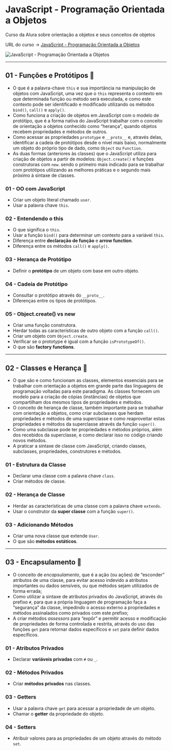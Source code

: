 # JavaScript - Programação Orientada a Objetos

Curso da Alura sobre orientação a objetos e seus conceitos de objetos

URL do curso -> [JavaScript - Programação Orientada a Objetos](https://cursos.alura.com.br/course/javascript-passos-programacao-orientada-objetos)

![JavaScript - Programação Orientada a Objetos](https://www.alura.com.br/assets/api/share/curso-javascript-passos-programacao-orientada-objetos.png)

***

## 01 - Funções e Protótipos &#x1F516;
* O que é a palavra-chave `this` e sua importância na manipulação de objetos com JavaScript, uma vez que o `this` representa o contexto em que determinada função ou método será executada, e como este contexto pode ser identificado e modificado utilizando os métodos `bind()`, `call()` e `apply()`.
* Como funciona a criação de objetos em JavaScript com o modelo de protótipo, que é a forma nativa do JavaScript trabalhar com o conceito de orientação a objetos conhecido como “herança”, quando objetos recebem propriedades e métodos de outros.
* Como acessar as propriedades `prototype` e `__proto__` e, através delas, identificar a cadeia de protótipos desde o nível mais baixo, normalmente um objeto do próprio tipo de dado, como `Object` ou `Function`.
* As duas formas (anteriores às classes) que o JavaScript utiliza para criação de objetos a partir de modelos: `Object.create()` e funções construtoras com `new`. sendo o primeiro mais indicado para se trabalhar com protótipos utilizando as melhores práticas e o segundo mais próximo à sintaxe de classes.

### 01 - OO com JavaScript
* Criar um objeto literal chamado `user`.
* Usar a palavra chave `this`.

### 02 - Entendendo o this
* O que significa o `this`.
* Usar a função `bind()` para determinar um contexto para a variável `this`.
* Diferença entre **declaração de função** e **arrow function**.
* Diferença entre os métodos `call()` e `apply()`.

### 03 - Herança de Protótipo
* Definir o **protótipo** de um objeto com base em outro objeto.

### 04 - Cadeia de Protótipo
* Consultar o protótipo através do `__proto__`.
* Diferenças entre os tipos de protótipos.

### 05 - Object.create() vs new
* Criar uma função construtora.
* Herdar todas as características de outro objeto com a função `call()`.
* Criar um objeto com `Object.create`.
* Verificar se o prototype é igual com a função `isPrototypeOf()`.
* O que são **factory functions**.

***

## 02 - Classes e Herança &#x1F516;
* O que são e como funcionam as classes, elementos essenciais para se trabalhar com orientação a objetos em grande parte das linguagens de programação voltadas para este paradigma. As classes fornecem um modelo para a criação de cópias (instâncias) de objetos que compartilham dos mesmos tipos de propriedades e métodos.
* O conceito de herança de classe, também importante para se trabalhar com orientação a objetos, como criar subclasses que herdam propriedades e métodos de uma superclasse e como reaproveitar estas propriedades e métodos da superclasse através da função `super()`.
* Como uma subclasse pode ter propriedades e métodos próprios, além dos recebidos da superclasse, e como declarar isso no código criando novos métodos.
* A praticar a sintaxe de classe com JavaScript, criando classes, subclasses, propriedades, construtores e métodos.

### 01 - Estrutura da Classe
* Declarar uma classe com a palavra chave `class`.
* Criar métodos de classe.

### 02 - Herança de Classe
* Herdar as características de uma classe com a palavra chave `extends`.
* Usar o construtor da **super classe** com a função `super()`.

### 03 - Adicionando Métodos
* Criar uma nova classe que extende `User`.
* O que são **métodos estáticos**.

***

## 03 - Encapsulamento &#x1F516;
* O conceito de *encapsulamento*, que é a ação (ou ações) de “esconder” atributos de uma classe, para evitar acesso indevido a atributos importantes ou dados sensíveis, ou que métodos sejam utilizados de forma errada;
* Como utilizar a sintaxe de atributos privados do JavaScript, através do prefixo `#`, para que a própria linguagem de programação faça a “segurança” da classe, impedindo o acesso externo a propriedades e métodos assinalados como privados com este prefixo;
* A criar métodos *assessors* para “expôr” e permitir acesso e modificação de propriedades de forma controlada e restrita, através do uso das funções `get` para retornar dados específicos e `set` para definir dados específicos.

### 01 - Atributos Privados
* Declarar **variáveis privadas** com `#` ou `_`.

### 02 - Métodos Privados
* Criar **métodos privados** nas classes.

### 03 - Getters
* Usar a palavra chave `get` para acessar a propriedade de um objeto.
* Chamar o **getter** da propriedade do objeto.

### 04 - Setters
* Atribuir valores para as propriedades de um objeto através do método `set`.